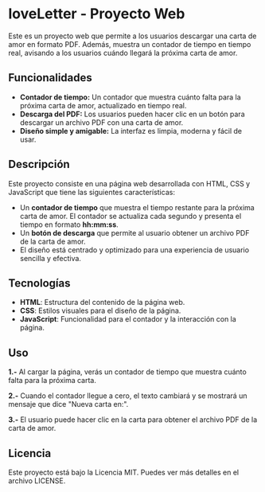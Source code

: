 # loveLetter - Proyecto Web

Este es un proyecto web que permite a los usuarios descargar una carta de amor en formato PDF. Además, muestra un contador de tiempo en tiempo real, avisando a los usuarios cuándo llegará la próxima carta de amor.

## Funcionalidades

- **Contador de tiempo:** Un contador que muestra cuánto falta para la próxima carta de amor, actualizado en tiempo real.
- **Descarga del PDF:** Los usuarios pueden hacer clic en un botón para descargar un archivo PDF con una carta de amor.
- **Diseño simple y amigable:** La interfaz es limpia, moderna y fácil de usar.

## Descripción

Este proyecto consiste en una página web desarrollada con HTML, CSS y JavaScript que tiene las siguientes características:

- Un **contador de tiempo** que muestra el tiempo restante para la próxima carta de amor. El contador se actualiza cada segundo y presenta el tiempo en formato **hh:mm:ss**.
- Un **botón de descarga** que permite al usuario obtener un archivo PDF de la carta de amor.
- El diseño está centrado y optimizado para una experiencia de usuario sencilla y efectiva.

## Tecnologías

- **HTML**: Estructura del contenido de la página web.
- **CSS**: Estilos visuales para el diseño de la página.
- **JavaScript**: Funcionalidad para el contador y la interacción con la página.

## Uso

**1.-** Al cargar la página, verás un contador de tiempo que muestra cuánto falta para la próxima carta.

**2.-** Cuando el contador llegue a cero, el texto cambiará y se mostrará un mensaje que dice "Nueva carta en:".

**3.-** El usuario puede hacer clic en la carta para obtener el archivo PDF de la carta de amor.

## Licencia

Este proyecto está bajo la Licencia MIT. Puedes ver más detalles en el archivo LICENSE.
